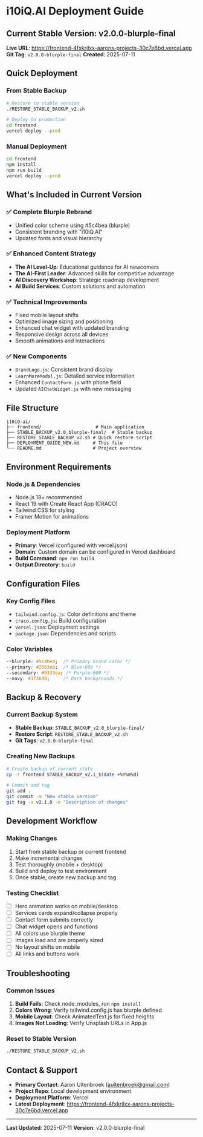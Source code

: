 # i10iQ.AI Deployment Guide

## Current Stable Version: v2.0.0-blurple-final

**Live URL**: https://frontend-4fxkrilxx-aarons-projects-30c7e6bd.vercel.app
**Git Tag**: `v2.0.0-blurple-final`
**Created**: 2025-07-11

## Quick Deployment

### From Stable Backup
```bash
# Restore to stable version
./RESTORE_STABLE_BACKUP_v2.sh

# Deploy to production
cd frontend
vercel deploy --prod
```

### Manual Deployment
```bash
cd frontend
npm install
npm run build
vercel deploy --prod
```

## What's Included in Current Version

### ✅ Complete Blurple Rebrand
- Unified color scheme using #5c4bea (blurple)
- Consistent branding with "i10iQ.AI" 
- Updated fonts and visual hierarchy

### ✅ Enhanced Content Strategy
- **The AI Level-Up**: Educational guidance for AI newcomers
- **The AI-First Leader**: Advanced skills for competitive advantage  
- **AI Discovery Workshop**: Strategic roadmap development
- **AI Build Services**: Custom solutions and automation

### ✅ Technical Improvements
- Fixed mobile layout shifts
- Optimized image sizing and positioning
- Enhanced chat widget with updated branding
- Responsive design across all devices
- Smooth animations and interactions

### ✅ New Components
- `BrandLogo.js`: Consistent brand display
- `LearnMoreModal.js`: Detailed service information
- Enhanced `ContactForm.js` with phone field
- Updated `AIChatWidget.js` with new messaging

## File Structure
```
i10iQ-ai/
├── frontend/                    # Main application
├── STABLE_BACKUP_v2.0_blurple-final/  # Stable backup
├── RESTORE_STABLE_BACKUP_v2.sh # Quick restore script
├── DEPLOYMENT_GUIDE_NEW.md     # This file
└── README.md                   # Project overview
```

## Environment Requirements

### Node.js & Dependencies
- Node.js 18+ recommended
- React 19 with Create React App (CRACO)
- Tailwind CSS for styling
- Framer Motion for animations

### Deployment Platform
- **Primary**: Vercel (configured with vercel.json)
- **Domain**: Custom domain can be configured in Vercel dashboard
- **Build Command**: `npm run build`
- **Output Directory**: `build`

## Configuration Files

### Key Config Files
- `tailwind.config.js`: Color definitions and theme
- `craco.config.js`: Build configuration  
- `vercel.json`: Deployment settings
- `package.json`: Dependencies and scripts

### Color Variables
```css
--blurple: #5c4bea;  /* Primary brand color */
--primary: #2563eb;  /* Blue-600 */  
--secondary: #9333ea; /* Purple-600 */
--navy: #1f2640;     /* Dark backgrounds */
```

## Backup & Recovery

### Current Backup System
- **Stable Backup**: `STABLE_BACKUP_v2.0_blurple-final/`
- **Restore Script**: `RESTORE_STABLE_BACKUP_v2.sh`
- **Git Tags**: `v2.0.0-blurple-final`

### Creating New Backups
```bash
# Create backup of current state
cp -r frontend STABLE_BACKUP_v2.1_$(date +%Y%m%d)

# Commit and tag
git add .
git commit -m "New stable version"
git tag -a v2.1.0 -m "Description of changes"
```

## Development Workflow

### Making Changes
1. Start from stable backup or current frontend
2. Make incremental changes
3. Test thoroughly (mobile + desktop)
4. Build and deploy to test environment
5. Once stable, create new backup and tag

### Testing Checklist
- [ ] Hero animation works on mobile/desktop
- [ ] Services cards expand/collapse properly
- [ ] Contact form submits correctly
- [ ] Chat widget opens and functions
- [ ] All colors use blurple theme
- [ ] Images load and are properly sized
- [ ] No layout shifts on mobile
- [ ] All links and buttons work

## Troubleshooting

### Common Issues
1. **Build Fails**: Check node_modules, run `npm install`
2. **Colors Wrong**: Verify tailwind.config.js has blurple defined
3. **Mobile Layout**: Check AnimatedText.js for fixed heights
4. **Images Not Loading**: Verify Unsplash URLs in App.js

### Reset to Stable Version
```bash
./RESTORE_STABLE_BACKUP_v2.sh
```

## Contact & Support
- **Primary Contact**: Aaron Uitenbroek (auitenbroek@gmail.com)
- **Project Repo**: Local development environment
- **Deployment Platform**: Vercel
- **Latest Deployment**: https://frontend-4fxkrilxx-aarons-projects-30c7e6bd.vercel.app

---
**Last Updated**: 2025-07-11
**Version**: v2.0.0-blurple-final